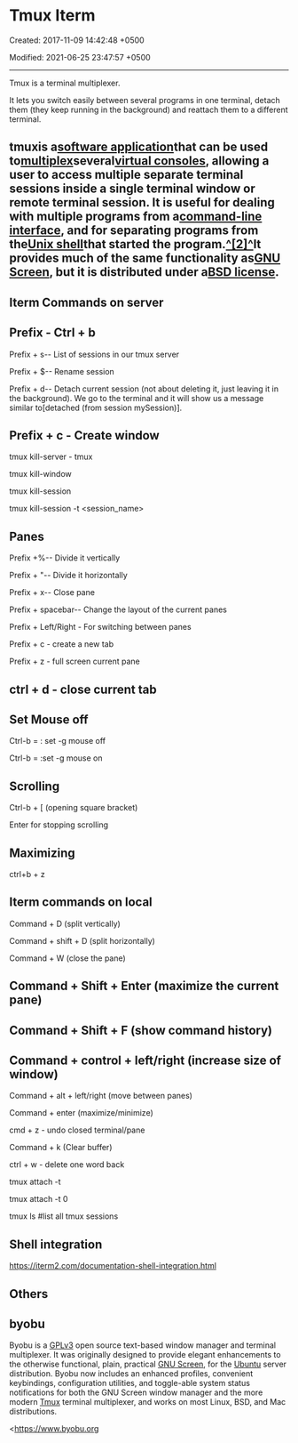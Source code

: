 # Tmux Iterm

Created: 2017-11-09 14:42:48 +0500

Modified: 2021-06-25 23:47:57 +0500

---

Tmux is a terminal multiplexer.

It lets you switch easily between several programs in one terminal, detach them (they keep running in the background) and reattach them to a different terminal.

## tmuxis a[software application](https://en.wikipedia.org/wiki/Software_application)that can be used to[multiplex](https://en.wikipedia.org/wiki/Terminal_multiplexer)several[virtual consoles](https://en.wikipedia.org/wiki/Virtual_console), allowing a user to access multiple separate terminal sessions inside a single terminal window or remote terminal session. It is useful for dealing with multiple programs from a[command-line interface](https://en.wikipedia.org/wiki/Command-line_interface), and for separating programs from the[Unix shell](https://en.wikipedia.org/wiki/Unix_shell)that started the program.[^[2]^](https://en.wikipedia.org/wiki/Tmux#cite_note-openbsd-faq-2)It provides much of the same functionality as[GNU Screen](https://en.wikipedia.org/wiki/GNU_Screen), but it is distributed under a[BSD license](https://en.wikipedia.org/wiki/BSD_license).

## Iterm Commands on server

## Prefix - Ctrl + b

Prefix + s-- List of sessions in our tmux server

Prefix + $-- Rename session

Prefix + d-- Detach current session (not about deleting it, just leaving it in the background). We go to the terminal and it will show us a message similar to[detached (from session mySession)].

## Prefix + c - Create window

tmux kill-server - tmux

tmux kill-window

tmux kill-session

tmux kill-session -t <session_name>

## Panes

Prefix +%-- Divide it vertically

Prefix + "-- Divide it horizontally

Prefix + x-- Close pane

Prefix + spacebar-- Change the layout of the current panes

Prefix + Left/Right - For switching between panes

Prefix + c - create a new tab

Prefix + z - full screen current pane

## ctrl + d - close current tab

## Set Mouse off

Ctrl-b = : set -g mouse off

Ctrl-b = :set -g mouse on

## Scrolling

Ctrl-b + [ (opening square bracket)

Enter for stopping scrolling

## Maximizing

ctrl+b + z

## Iterm commands on local

Command + D (split vertically)

Command + shift + D (split horizontally)

Command + W (close the pane)

## Command + Shift + Enter (maximize the current pane)

## Command + Shift + F (show command history)

## Command + control + left/right (increase size of window)

Command + alt + left/right (move between panes)

Command + enter (maximize/minimize)

cmd + z - undo closed terminal/pane

Command + k (Clear buffer)

ctrl + w - delete one word back

tmux attach -t <name>

tmux attach -t 0

tmux ls #list all tmux sessions

## Shell integration

<https://iterm2.com/documentation-shell-integration.html>

## Others

## byobu

Byobu is a [GPLv3](http://www.google.com/url?q=http%3A%2F%2Fwww.gnu.org%2Flicenses%2Fgpl-3.0.txt&sa=D&sntz=1&usg=AFQjCNGtxPHRl3Ss1GlWgGTuANClXqyvWw) open source text-based window manager and terminal multiplexer. It was originally designed to provide elegant enhancements to the otherwise functional, plain, practical [GNU Screen](http://www.google.com/url?q=http%3A%2F%2Fwww.gnu.org%2Fsoftware%2Fscreen%2F&sa=D&sntz=1&usg=AFQjCNF9f6NJD8H_5mupvdrrTmFMeeFThA), for the [Ubuntu](http://www.google.com/url?q=http%3A%2F%2Fwww.ubuntu.com%2F&sa=D&sntz=1&usg=AFQjCNHHTmFHYKsnZbVKD3XP7-6c8QSVtg) server distribution. Byobu now includes an enhanced profiles, convenient keybindings, configuration utilities, and toggle-able system status notifications for both the GNU Screen window manager and the more modern [Tmux](https://www.google.com/url?q=https%3A%2F%2Fgithub.com%2Ftmux%2Ftmux&sa=D&sntz=1&usg=AFQjCNH7yW6_x1Pj0Af4b-QzktPYakb9Ug) terminal multiplexer, and works on most Linux, BSD, and Mac distributions.

<https://www.byobu.org
